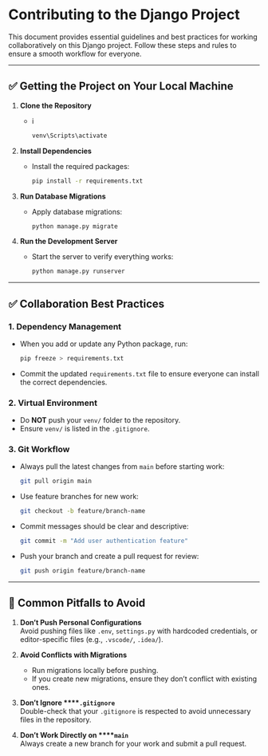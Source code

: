 # Contributing to the Django Project

This document provides essential guidelines and best practices for working collaboratively on this Django project. Follow these steps and rules to ensure a smooth workflow for everyone.

---

## ✅ Getting the Project on Your Local Machine

1. **Clone the Repository**

   - i 
     ```bash
     venv\Scripts\activate
     ```

2. **Install Dependencies**

   - Install the required packages:
     ```bash
     pip install -r requirements.txt
     ```

3. **Run Database Migrations**

   - Apply database migrations:
     ```bash
     python manage.py migrate
     ```

4. **Run the Development Server**

   - Start the server to verify everything works:
     ```bash
     python manage.py runserver
     ```

---

## ✅ Collaboration Best Practices

### 1. **Dependency Management**

- When you add or update any Python package, run:
  ```bash
  pip freeze > requirements.txt
  ```
- Commit the updated `requirements.txt` file to ensure everyone can install the correct dependencies.

### 2. **Virtual Environment**

- Do **NOT** push your `venv/` folder to the repository.
- Ensure `venv/` is listed in the `.gitignore`.

### 3. **Git Workflow**

- Always pull the latest changes from `main` before starting work:
  ```bash
  git pull origin main
  ```
- Use feature branches for new work:
  ```bash
  git checkout -b feature/branch-name
  ```
- Commit messages should be clear and descriptive:
  ```bash
  git commit -m "Add user authentication feature"
  ```
- Push your branch and create a pull request for review:
  ```bash
  git push origin feature/branch-name
  ```

---

## 🚫 Common Pitfalls to Avoid

1. **Don’t Push Personal Configurations**\
   Avoid pushing files like `.env`, `settings.py` with hardcoded credentials, or editor-specific files (e.g., `.vscode/`, `.idea/`).

2. **Avoid Conflicts with Migrations**

   - Run migrations locally before pushing.
   - If you create new migrations, ensure they don’t conflict with existing ones.

3. **Don’t Ignore ****`.gitignore`**\
   Double-check that your `.gitignore` is respected to avoid unnecessary files in the repository.

4. **Don’t Work Directly on ****`main`**\
   Always create a new branch for your work and submit a pull request.